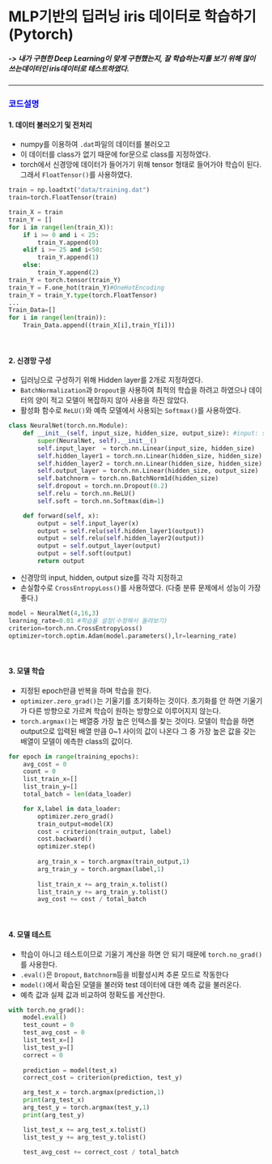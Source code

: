 # MLP기반의 딥러닝 iris 데이터로 학습하기 (Pytorch)
##### -> 내가 구현한 Deep Learning이 맞게 구현했는지, 잘 학습하는지를 보기 위해 많이 쓰는데이터인 iris데이터로 테스트하였다.

***

### <span style="color: blue">코드설명</span>

#### 1. 데이터 불러오기 및 전처리
* numpy를 이용하여 `.dat`파일의 데이터를 불러오고
* 이 데이터를 class가 없기 때문에 for문으로 class를 지정하였다.
* torch에서 신경망에 데이터가 들어가기 위해 tensor 형태로 들어가야 학습이 된다. 그래서 `FloatTensor()`를 사용하였다.

```py
train = np.loadtxt("data/training.dat")
train=torch.FloatTensor(train)

train_X = train
train_Y = []
for i in range(len(train_X)):
    if i >= 0 and i < 25:
        train_Y.append(0)
    elif i >= 25 and i<50:
        train_Y.append(1)
    else:
        train_Y.append(2)
train_Y = torch.tensor(train_Y)
train_Y = F.one_hot(train_Y)#OneHotEncoding
train_Y = train_Y.type(torch.FloatTensor)
...
Train_Data=[]
for i in range(len(train)):
    Train_Data.append((train_X[i],train_Y[i]))

```
<br/>

#### 2. 신경망 구성
* 딥러닝으로 구성하기 위해 Hidden layer를 2개로 지정하였다.
* `BatchNormalization`과 `Dropout`을 사용하여 최적의 학습을 하려고 하였으나 데이터의 양이 적고 모델이 복잡하지 않아 사용을 하진 않았다.
* 활성화 함수로 `ReLU()`와 예측 모델에서 사용되는 `Softmax()`를 사용하였다.
```py
class NeuralNet(torch.nn.Module):
    def __init__(self, input_size, hidden_size, output_size): #input: sample의 size  hidden: output의 size
        super(NeuralNet, self).__init__()
        self.input_layer  = torch.nn.Linear(input_size, hidden_size)
        self.hidden_layer1 = torch.nn.Linear(hidden_size, hidden_size)
        self.hidden_layer2 = torch.nn.Linear(hidden_size, hidden_size)
        self.output_layer = torch.nn.Linear(hidden_size, output_size)
        self.batchnorm = torch.nn.BatchNorm1d(hidden_size)
        self.dropout = torch.nn.Dropout(0.2)
        self.relu = torch.nn.ReLU()
        self.soft = torch.nn.Softmax(dim=1)

    def forward(self, x):        
        output = self.input_layer(x)
        output = self.relu(self.hidden_layer1(output))
        output = self.relu(self.hidden_layer2(output))
        output = self.output_layer(output)
        output = self.soft(output)
        return output
```

* 신경망의 input, hidden, output size를 각각 지정하고
* 손실함수로 `CrossEntropyLoss()`를 사용하였다. (다중 분류 문제에서 성능이 가장 좋다.)
```py
model = NeuralNet(4,16,3)
learning_rate=0.01 #학습율 설정(수정해서 돌려보기)
criterion=torch.nn.CrossEntropyLoss()
optimizer=torch.optim.Adam(model.parameters(),lr=learning_rate)
```
<br/>

#### 3. 모델 학습
* 지정된 epoch만큼 반복을 하며 학습을 한다.
* `optimizer.zero_grad()`는 기울기를 초기화하는 것이다. 초기화를 안 하면 기울기가 다른 방향으로 가르켜 학습이 원하는 방향으로 이루어지지 않는다.
* `torch.argmax()`는 배열중 가장 높은 인텍스를 찾는 것이다. 모델이 학습을 하면 output으로 입력된 배열 만큼 0~1 사이의 값이 나온다 그 중 가장 높은 값을 갖는 배열이 모델이 에측한 class의 값이다. 
```py
for epoch in range(training_epochs):
    avg_cost = 0
    count = 0
    list_train_x=[]
    list_train_y=[]
    total_batch = len(data_loader)

    for X,label in data_loader:
        optimizer.zero_grad()
        train_output=model(X)
        cost = criterion(train_output, label)
        cost.backward()
        optimizer.step()
        
        arg_train_x = torch.argmax(train_output,1)
        arg_train_y = torch.argmax(label,1)
   
        list_train_x += arg_train_x.tolist()
        list_train_y += arg_train_y.tolist()
        avg_cost += cost / total_batch 
```
<br/>

#### 4. 모델 테스트
* 학습이 아니고 테스트이므로 기울기 계산을 하면 안 되기 때문에 `torch.no_grad()`를 사용한다.
* `.eval()`은 `Dropout`, `Batchnorm`등을 비활성시켜 추론 모드로 작동한다
* `model()`에서 확습된 모델을 불러와 test 데이터에 대한 예측 값을 불러온다.
* 예측 값과 실제 값과 비교하여 정확도를 게산한다.
```py
with torch.no_grad():
    model.eval()
    test_count = 0
    test_avg_cost = 0
    list_test_x=[]
    list_test_y=[]
    correct = 0
        
    prediction = model(test_x)
    correct_cost = criterion(prediction, test_y)

    arg_test_x = torch.argmax(prediction,1)
    print(arg_test_x)
    arg_test_y = torch.argmax(test_y,1)
    print(arg_test_y)

    list_test_x += arg_test_x.tolist()
    list_test_y += arg_test_y.tolist()
    
    test_avg_cost += correct_cost / total_batch 
```
